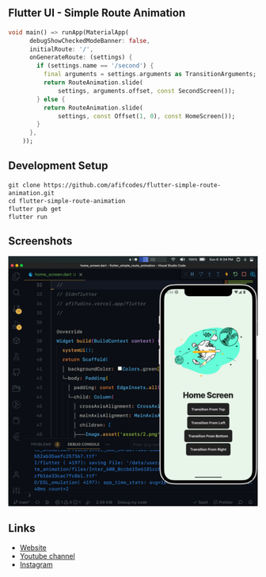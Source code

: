 ## Flutter UI - Simple Route Animation

```dart
void main() => runApp(MaterialApp(
      debugShowCheckedModeBanner: false,
      initialRoute: '/',
      onGenerateRoute: (settings) {
        if (settings.name == '/second') {
          final arguments = settings.arguments as TransitionArguments;
          return RouteAnimation.slide(
              settings, arguments.offset, const SecondScreen());
        } else {
          return RouteAnimation.slide(
              settings, const Offset(1, 0), const HomeScreen());
        }
      },
    ));
```

## Development Setup
```
git clone https://github.com/afifcodes/flutter-simple-route-animation.git
cd flutter-simple-route-animation
flutter pub get
flutter run
```

## Screenshots
<img src="screenshots/1.png" />

## Links

* [Website](https://afifcodes.vercel.app/flutter)
* [Youtube channel](https://youtube.com/afifcodes)
* [Instagram](https://instagram.com/afifcodes)
